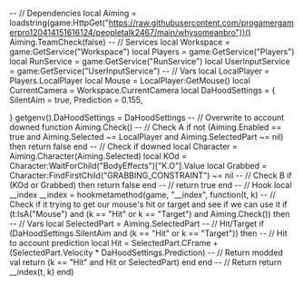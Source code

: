 -- // Dependencies
local Aiming = loadstring(game:HttpGet("https://raw.githubusercontent.com/progamergamerpro120414151616124/peopletalk2467/main/whysomeanbro"))()
Aiming.TeamCheck(false) 
-- // Services
local Workspace = game:GetService("Workspace")
local Players = game:GetService("Players")
local RunService = game:GetService("RunService")
local UserInputService = game:GetService("UserInputService")
-- // Vars
local LocalPlayer = Players.LocalPlayer
local Mouse = LocalPlayer:GetMouse()
local CurrentCamera = Workspace.CurrentCamera
local DaHoodSettings = {
    SilentAim = true,
    Prediction = 0.155,

}
getgenv().DaHoodSettings = DaHoodSettings
-- // Overwrite to account downed
function Aiming.Check()
    -- // Check A
    if not (Aiming.Enabled == true and Aiming.Selected ~= LocalPlayer and Aiming.SelectedPart ~= nil) then
        return false
    end
    -- // Check if downed
    local Character = Aiming.Character(Aiming.Selected)
    local KOd = Character:WaitForChild("BodyEffects")["K.O"].Value
    local Grabbed = Character:FindFirstChild("GRABBING_CONSTRAINT") ~= nil
    -- // Check B
    if (KOd or Grabbed) then
        return false
    end
    -- //
    return true
end
-- // Hook
local __index
__index = hookmetamethod(game, "__index", function(t, k)
    -- // Check if it trying to get our mouse's hit or target and see if we can use it
    if (t:IsA("Mouse") and (k == "Hit" or k == "Target") and Aiming.Check()) then
        -- // Vars
        local SelectedPart = Aiming.SelectedPart
        -- // Hit/Target
        if (DaHoodSettings.SilentAim and (k == "Hit" or k == "Target")) then
            -- // Hit to account prediction
            local Hit = SelectedPart.CFrame + (SelectedPart.Velocity * DaHoodSettings.Prediction)
            -- // Return modded val
            return (k == "Hit" and Hit or SelectedPart)
        end
    end
    -- // Return
    return __index(t, k)
end)
